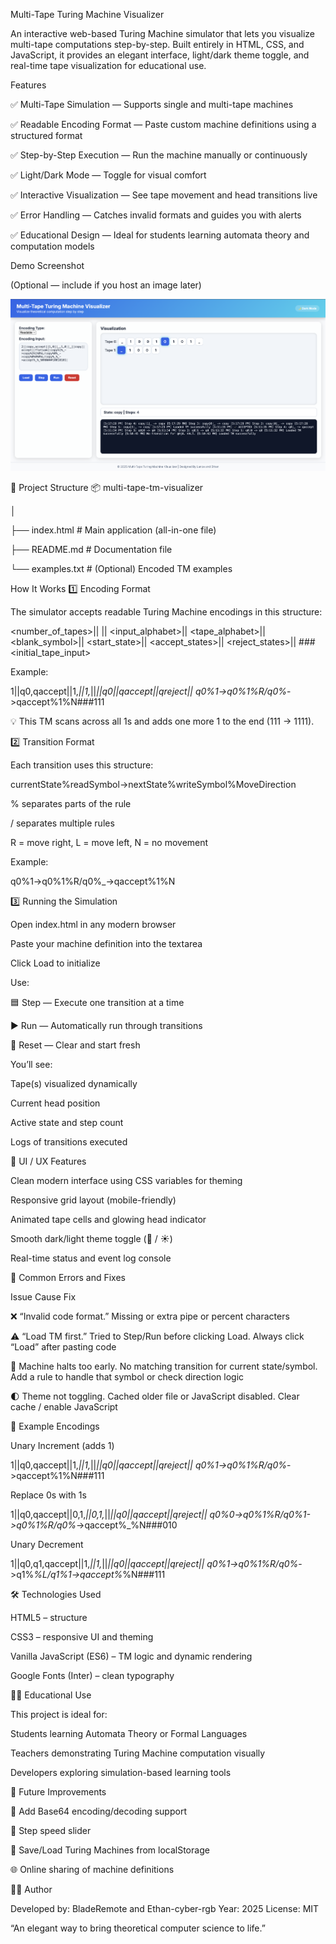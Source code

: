 Multi-Tape Turing Machine Visualizer

An interactive web-based Turing Machine simulator that lets you visualize multi-tape computations step-by-step.
Built entirely in HTML, CSS, and JavaScript, it provides an elegant interface, light/dark theme toggle, and real-time tape visualization for educational use.

Features

✅ Multi-Tape Simulation — Supports single and multi-tape machines

✅ Readable Encoding Format — Paste custom machine definitions using a structured format

✅ Step-by-Step Execution — Run the machine manually or continuously

✅ Light/Dark Mode — Toggle for visual comfort

✅ Interactive Visualization — See tape movement and head transitions live

✅ Error Handling — Catches invalid formats and guides you with alerts

✅ Educational Design — Ideal for students learning automata theory and computation models

 Demo Screenshot

(Optional — include if you host an image later)

![Turing Machine Visualizer Screenshot](screenshot.png)

📂 Project Structure
📦 multi-tape-tm-visualizer

│

├── index.html          # Main application (all-in-one file)

├── README.md           # Documentation file

└── examples.txt        # (Optional) Encoded TM examples

 How It Works
1️⃣ Encoding Format

The simulator accepts readable Turing Machine encodings in this structure:

<number_of_tapes>||
<states>||
<input_alphabet>||
<tape_alphabet>||
<blank_symbol>||
<start_state>||
<accept_states>||
<reject_states>||
<transitions>###<initial_tape_input>


Example:

1||q0,qaccept||1,_||1,_||_||q0||qaccept||qreject||
q0%1->q0%1%R/q0%_->qaccept%1%N###111


💡 This TM scans across all 1s and adds one more 1 to the end (111 → 1111).

2️⃣ Transition Format

Each transition uses this structure:

currentState%readSymbol->nextState%writeSymbol%MoveDirection


% separates parts of the rule

/ separates multiple rules

R = move right, L = move left, N = no movement

Example:

q0%1->q0%1%R/q0%_->qaccept%1%N

3️⃣ Running the Simulation

Open index.html in any modern browser

Paste your machine definition into the textarea

Click Load to initialize

Use:

🟦 Step — Execute one transition at a time

▶️ Run — Automatically run through transitions

🔁 Reset — Clear and start fresh

You’ll see:

Tape(s) visualized dynamically

Current head position

Active state and step count

Logs of transitions executed

🎨 UI / UX Features

Clean modern interface using CSS variables for theming

Responsive grid layout (mobile-friendly)

Animated tape cells and glowing head indicator

Smooth dark/light theme toggle (🌙 / ☀️)

Real-time status and event log console

🐞 Common Errors and Fixes

Issue	Cause	Fix

❌ “Invalid code format.”	Missing or extra pipe or percent characters

⚠️ “Load TM first.”	Tried to Step/Run before clicking Load.	Always click “Load” after pasting code

🧩 Machine halts too early.	No matching transition for current state/symbol.	Add a rule to handle that symbol or check direction logic

🌓 Theme not toggling.	Cached older file or JavaScript disabled.	Clear cache / enable JavaScript

🧠 Example Encodings

Unary Increment (adds 1)

1||q0,qaccept||1,_||1,_||_||q0||qaccept||qreject||
q0%1->q0%1%R/q0%_->qaccept%1%N###111

Replace 0s with 1s

1||q0,qaccept||0,1,_||0,1,_||_||q0||qaccept||qreject||
q0%0->q0%1%R/q0%1->q0%1%R/q0%_->qaccept%_%N###010

Unary Decrement

1||q0,q1,qaccept||1,_||1,_||_||q0||qaccept||qreject||
q0%1->q0%1%R/q0%_->q1%_%L/q1%1->qaccept%_%N###111

🛠️ Technologies Used

HTML5 – structure

CSS3 – responsive UI and theming

Vanilla JavaScript (ES6) – TM logic and dynamic rendering

Google Fonts (Inter) – clean typography

👨‍🏫 Educational Use

This project is ideal for:

Students learning Automata Theory or Formal Languages

Teachers demonstrating Turing Machine computation visually

Developers exploring simulation-based learning tools

💬 Future Improvements

🔁 Add Base64 encoding/decoding support

🧮 Step speed slider

💾 Save/Load Turing Machines from localStorage

🌐 Online sharing of machine definitions

🧑‍💻 Author

Developed by: BladeRemote and Ethan-cyber-rgb
Year: 2025
License: MIT

“An elegant way to bring theoretical computer science to life.”

